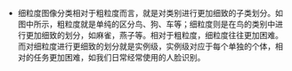 - 细粒度图像分类相对于粗粒度而言，就是对类别进行更加细致的子类划分。如图中所示，粗粒度就是单纯的区分鸟、狗、车等；细粒度则是在鸟的类别中进行更加细致的划分，如麻雀，燕子等。相对于粗粒度，细粒度往往更加困难。而对细粒度进行更细致的划分就是实例级，实例级对应于每个单独的个体，相对的任务更加困难，如我们日常经常使用的人脸识别。